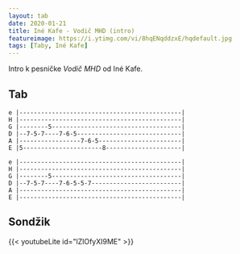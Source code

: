 ```yaml
---
layout: tab
date: 2020-01-21
title: Iné Kafe - Vodič MHD (intro)
featureimage: https://i.ytimg.com/vi/8hqENqddzxE/hqdefault.jpg
tags: [Taby, Iné Kafe]
---
```

Intro k pesničke *Vodič MHD* od Iné Kafe.

## Tab
```
e |---------------------------------------------|
H |---------------------------------------------|
G |--------5------------------------------------|
D |--7-5-7----7-6-5-----------------------------|
A |-----------------7-6-5-----------------------|
E |5----------------------8---------------------|

e |---------------------------------------------|
H |---------------------------------------------|
G |--------5------------------------------------|
D |--7-5-7----7-6-5-5-7-------------------------|
A |---------------------------------------------|
E |---------------------------------------------|
```


## Sondžik
{{< youtubeLite id="lZlOfyXI9ME" >}}

